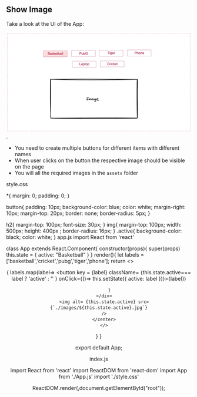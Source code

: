 ## Show Image

Take a look at the UI of the App:

![Show Image](../assets/show-image.png).

- You need to create multiple buttons for different items with different names
- When user clicks on the button the respective image should be visible on the page
- You will all the required images in the `assets` folder


style.css

*{
margin: 0;
padding: 0;
}




button{
  padding: 10px;
  background-color: blue;
  color: white;
  margin-right: 10px;
  margin-top: 20px;
  border: none;
  border-radius: 5px;
}

h2{
  margin-top: 100px;
  font-size: 30px;
}
img{
  margin-top: 100px;
  width: 500px;
  height: 400px ;
  border-radius: 16px;
}
.active{
  background-color: black;
  color: white;
}
app.js
import React from 'react'

class App extends React.Component{
   constructor(props){
    super(props)
    this.state = {
        active: "Basketball"
    }
   }
    render(){
        let labels = ['basketball','cricket','pubg','tiger','phone'];
        return <>
        <center>
        <div>
            {
            labels.map(label=> <button key = {label} className= {this.state.active=== label ? 'active' : '' } onClick={()=> this.setState({
                active: label
            })}>{label}</button>)
        
            }
        </div>
        <img alt= {this.state.active} src= {`./images/${this.state.active}.jpg`}
        />
        </center>
        </>
   }
}



export default App;

index.js

import React from 'react'
import ReactDOM  from 'react-dom'
import App from  './App.js'
import './style.css'

ReactDOM.render(<App/>,document.getElementById("root"));










